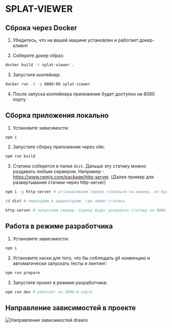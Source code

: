 # SPLAT-VIEWER

## Сброка через Docker

1. Убедитесь, что на вашей машине установлен и работает докер-клиент

2. Соберите докер образ:

```bash
docker build -t splat-viewer .
```

3. Запустите контейнер:

```bash
docker run -d -p 8080:80 splat-viewer
```

4. После запуска контейнера приложение будет доступно на 8080 порту

## Сборка приложения локально

1. Установите зависимости:

```bash
npm i
```

2. Запустите сборку приложения через vite:

```bash
npm run build
```

3. Статика соберется в папке `dist`. Дальше эту статику можно раздавать любым сервером. Например - https://www.npmjs.com/package/http-server. (Далее пример для развертывания статики через http-server)

```bash
npm i -g http-server # устанавливаем сервер глобально на машину, он будет раздавать статику

cd dist # переходим в дирректорию, где лежит статика

http-server # запускаем сервер. Сервер будет раздавать статику на 8080 порту
```

## Работа в режиме разработчика

1. Установите зависимости:

```bash
npm i
```

2. Установите хаски для того, что бы соблюдать git конвенцию и автоматически запускать тесты и линтинг:

```bash
npm run prepare
```

3. Запустите проект в режиме разработчика:

```bash
npm run dev # работает на 3000-м порту
```

## Направление зависимостей в проекте
![Направление зависимостей drawio](https://github.com/user-attachments/assets/ec3e6c15-c870-4ac4-8ccf-708de26db7fe)
